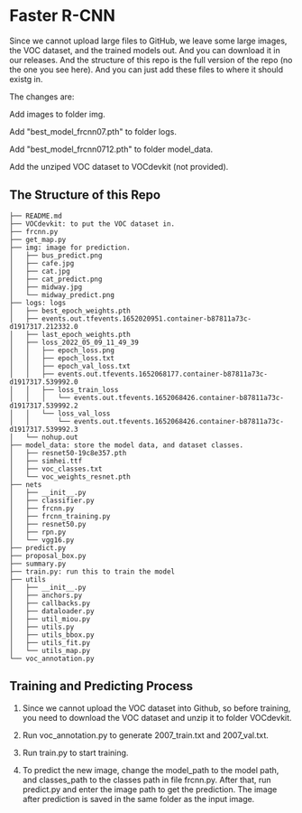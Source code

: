 # Faster R-CNN

Since we cannot upload large files to GitHub, we leave some large images, the VOC dataset, and the trained models out. And you can download it in our releases. And the structure of this repo is the full version of the repo (no the one you see here). And you can just add these files to where it should existg in.

The changes are:

Add images to folder img.

Add "best_model_frcnn07.pth" to folder logs.

Add "best_model_frcnn0712.pth" to folder model_data.

Add the unziped VOC dataset to VOCdevkit (not provided).

## The Structure of this Repo
```
├── README.md
├── VOCdevkit: to put the VOC dataset in.
├── frcnn.py
├── get_map.py
├── img: image for prediction.
│   ├── bus_predict.png
│   ├── cafe.jpg
│   ├── cat.jpg
│   ├── cat_predict.png
│   ├── midway.jpg
│   └── midway_predict.png
├── logs: logs
│   ├── best_epoch_weights.pth
│   ├── events.out.tfevents.1652020951.container-b87811a73c-d1917317.212332.0
│   ├── last_epoch_weights.pth
│   ├── loss_2022_05_09_11_49_39
│   │   ├── epoch_loss.png
│   │   ├── epoch_loss.txt
│   │   ├── epoch_val_loss.txt
│   │   ├── events.out.tfevents.1652068177.container-b87811a73c-d1917317.539992.0
│   │   ├── loss_train_loss
│   │   │   └── events.out.tfevents.1652068426.container-b87811a73c-d1917317.539992.2
│   │   └── loss_val_loss
│   │       └── events.out.tfevents.1652068426.container-b87811a73c-d1917317.539992.3
│   └── nohup.out
├── model_data: store the model data, and dataset classes.
│   ├── resnet50-19c8e357.pth
│   ├── simhei.ttf
│   ├── voc_classes.txt
│   └── voc_weights_resnet.pth
├── nets
│   ├── __init__.py
│   ├── classifier.py
│   ├── frcnn.py
│   ├── frcnn_training.py
│   ├── resnet50.py
│   ├── rpn.py
│   └── vgg16.py
├── predict.py
├── proposal_box.py
├── summary.py
├── train.py: run this to train the model
├── utils
│   ├── __init__.py
│   ├── anchors.py
│   ├── callbacks.py
│   ├── dataloader.py
│   ├── util_miou.py
│   ├── utils.py
│   ├── utils_bbox.py
│   ├── utils_fit.py
│   └── utils_map.py
└── voc_annotation.py
```

## Training and Predicting Process
1. Since we cannot upload the VOC dataset into Github, so before training, you need to download the VOC dataset and unzip it to folder VOCdevkit.

2. Run voc_annotation.py to generate 2007_train.txt and 2007_val.txt.

3. Run train.py to start training.

4. To predict the new image, change the model_path to the model path, and classes_path to the classes path in file frcnn.py. After that, run predict.py and enter the image path to get the prediction. The image after prediction is saved in the same folder as the input image.
